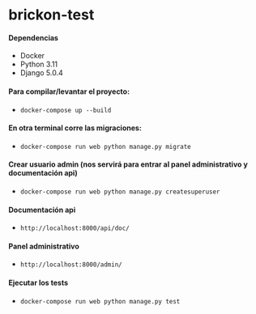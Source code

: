 # brickon-test

#### Dependencias
- Docker
- Python 3.11
- Django 5.0.4

#### Para compilar/levantar el proyecto:
- ```docker-compose up --build```

#### En otra terminal corre las migraciones:
- ```docker-compose run web python manage.py migrate```

#### Crear usuario admin (nos servirá para entrar al panel administrativo y documentación api)
- ```docker-compose run web python manage.py createsuperuser```

#### Documentación api
- ```http://localhost:8000/api/doc/```

#### Panel administrativo
- ```http://localhost:8000/admin/```

#### Ejecutar los tests
- ```docker-compose run web python manage.py test```